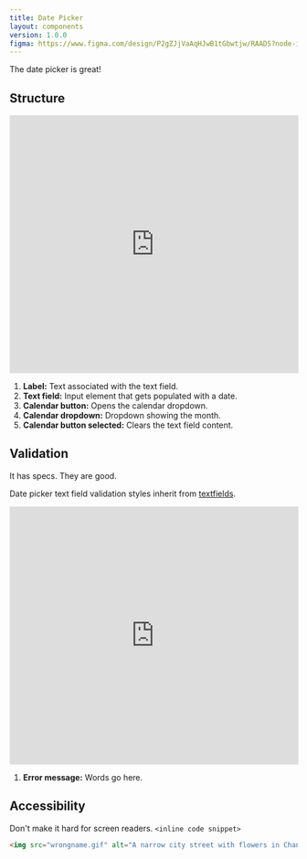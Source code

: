 ```yaml
---
title: Date Picker
layout: components
version: 1.0.0
figma: https://www.figma.com/design/P2gZJjVaAqHJwB1tGbwtjw/RAADS?node-id=5178-8295&t=DaQuC2pMFYEZZcOO-1
---
```


The date picker is great!


## Structure

<iframe style="border: 1px solid rgba(0, 0, 0, 0.1);" width="100%" height="450" src="https://www.figma.com/embed?embed_host=share&url=https%3A%2F%2Fwww.figma.com%2Fproto%2FpC6ZhE3ixUPT7MbTPPaVc0%2FRAADS-visual-examples%3Fnode-id%3D1-65%26t%3DFprFJtU0BJbww0zq-1%26scaling%3Dmin-zoom%26page-id%3D0%253A1&hide-ui=1" allowfullscreen></iframe>

1. **Label:** Text associated with the text field.
1. **Text field:** Input element that gets populated with a date.
1. **Calendar button:** Opens the calendar dropdown.
1. **Calendar dropdown:** Dropdown showing the month.
1. **Calendar button selected:** Clears the text field content.

## Validation

It has specs. They are good.

Date picker text field validation styles inherit from [textfields]({{site.baseurl}}/components/textfields).

<iframe style="border: 1px solid rgba(0, 0, 0, 0.1);" width="100%" height="450" src="https://www.figma.com/embed?embed_host=share&url=https%3A%2F%2Fwww.figma.com%2Fproto%2FpC6ZhE3ixUPT7MbTPPaVc0%2FRAADS-visual-examples%3Fnode-id%3D44-1178%26t%3DylD63g8qa222Va07-1%26scaling%3Dmin-zoom%26page-id%3D0%253A1&hide-ui=1" allowfullscreen></iframe>

1. **Error message:** Words go here.


## Accessibility

Don't make it hard for screen readers. `<inline code snippet>`

```html
<img src="wrongname.gif" alt="A narrow city street with flowers in Chania">
```
